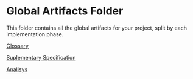 # Global Artifacts Folder

This folder contains all the global artifacts for your project, split by each implementation phase.

[Glossary](01.requirements-engineering/glossary.md)

[Suplementary Specification](01.requirements-engineering/suplementary-specification.md)

[Analisys](02.analysis/analysis.md)